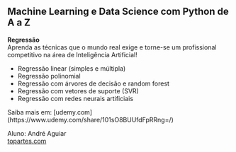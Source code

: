 ## Machine Learning e Data Science com Python de A a Z

<b>Regressão</b><br />
Aprenda as técnicas que o mundo real exige e torne-se um profissional competitivo na área de Inteligência Artificial!
<ul>
<li>Regressão linear (simples e múltipla)</li>
<li>Regressão polinomial</li>
<li>Regressão com árvores de decisão e random forest</li>
<li>Regressão com vetores de suporte (SVR)</li>
<li>Regressão com redes neurais artificiais</li>
</ul>
Saiba mais em: [udemy.com](https://www.udemy.com/share/101sO8BUUfdFpRRng=/)
 
 Aluno: André Aguiar<br />
[topartes.com](http://topartes.com)
